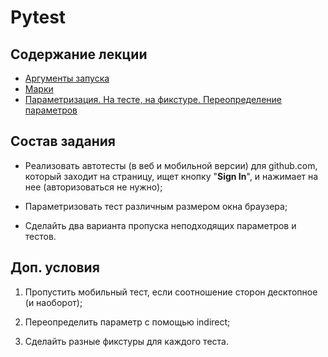 # Pytest

## Содержание лекции
- [Аргументы запуска](#)
- [Марки](#)
- [Параметризация. На тесте, на фикстуре. Переопределение параметров](#)


## Состав задания

- Реализовать автотесты (в веб и мобильной версии) для github.com, который заходит на страницу, ищет кнопку "**Sign In**", и нажимает на нее (авторизоваться не нужно);

- Параметризовать тест различным размером окна браузера;

- Сделайть два варианта пропуска неподходящих параметров и тестов.


## Доп. условия
1. Пропустить мобильный тест, если соотношение сторон десктопное (и наоборот);

2. Переопределить параметр с помощью indirect;

3. Сделайть разные фикстуры для каждого теста.
